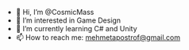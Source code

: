 - 👋 Hi, I’m @CosmicMass
- 👀 I’m interested in Game Design
- 🌱 I’m currently learning C# and Unity
- 📫 How to reach me: mehmetapostrof@gmail.com

<!---
CosmicMass/CosmicMass is a ✨ special ✨ repository because its `README.md` (this file) appears on your GitHub profile.
You can click the Preview link to take a look at your changes.
--->
